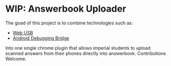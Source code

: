 # WIP: Answerbook Uploader
The goad of this project is to combine technologies such as: 

 - [Web USB](https://developer.mozilla.org/en-US/docs/Web/API/USB)
 - [Android Debugging Bridge](https://developer.android.com/studio/command-line/adb)

Into one single chrome plugin that allows imperial students to upload scanned answers from their phones directly into answerbook. 
Contributions Welcome.
